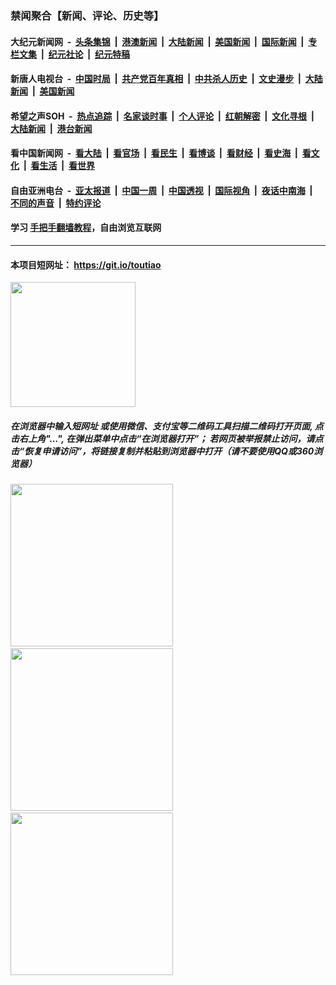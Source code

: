 ### 禁闻聚合【新闻、评论、历史等】

#### 大纪元新闻网 &nbsp;-&nbsp; [头条集锦](indexes/E头条集锦.md?t=02140122) &nbsp;|&nbsp; [港澳新闻](indexes/E港澳新闻.md?t=02140122)  &nbsp;|&nbsp; [大陆新闻](indexes/E大陆新闻.md?t=02140122) &nbsp;|&nbsp; [美国新闻](indexes/E美国新闻.md?t=02140122) &nbsp;|&nbsp; [国际新闻](indexes/E国际新闻.md?t=02140122) &nbsp;|&nbsp; [专栏文集](indexes/E专栏文集.md?t=02140122) &nbsp;|&nbsp; [纪元社论](indexes/E纪元社论.md?t=02140122) &nbsp;|&nbsp; [纪元特稿](indexes/E纪元特稿.md?t=02140122) 

#### 新唐人电视台 &nbsp;-&nbsp; [中国时局](indexes/N中国时局.md?t=02140122) &nbsp;|&nbsp; [共产党百年真相](indexes/N共产党百年真相.md?t=02140122) &nbsp;|&nbsp; [中共杀人历史](indexes/N中共杀人历史.md?t=02140122) &nbsp;|&nbsp; [文史漫步](indexes/N文史漫步.md?t=02140122) &nbsp;|&nbsp; [大陆新闻](indexes/N大陆新闻.md?t=02140122) &nbsp;|&nbsp; [美国新闻](indexes/N美国新闻.md?t=02140122)

#### 希望之声SOH &nbsp;-&nbsp; [热点追踪](indexes/H热点追踪.md?t=02140122) &nbsp;|&nbsp; [名家谈时事](indexes/H名家谈时事.md?t=02140122) &nbsp;|&nbsp; [个人评论](indexes/H个人评论.md?t=02140122)  &nbsp;|&nbsp; [红朝解密](indexes/H红朝解密.md?t=02140122) &nbsp;|&nbsp; [文化寻根](indexes/H文化寻根.md?t=02140122) &nbsp;|&nbsp; [大陆新闻](indexes/H大陆新闻.md?t=02140122) &nbsp;|&nbsp; [港台新闻](indexes/H港台新闻.md?t=02140122)

#### 看中国新闻网 &nbsp;-&nbsp; [看大陆](indexes/S看大陆.md?t=02140122) &nbsp;|&nbsp; [看官场](indexes/S看官场.md?t=02140122) &nbsp;|&nbsp; [看民生](indexes/S看民生.md?t=02140122)  &nbsp;|&nbsp; [看博谈](indexes/S看博谈.md?t=02140122) &nbsp;|&nbsp; [看财经](indexes/S看财经.md?t=02140122) &nbsp;|&nbsp; [看史海](indexes/S看史海.md?t=02140122) &nbsp;|&nbsp; [看文化](indexes/S看文化.md?t=02140122) &nbsp;|&nbsp; [看生活](indexes/S看生活.md?t=02140122) &nbsp;|&nbsp; [看世界](indexes/S看世界.md?t=02140122)

#### 自由亚洲电台 &nbsp;-&nbsp; [亚太报道](indexes/R亚太报道.md?t=02140122) &nbsp;|&nbsp; [中国一周](indexes/R中国一周.md?t=02140122) &nbsp;|&nbsp; [中国透视](indexes/R中国透视.md?t=02140122)  &nbsp;|&nbsp; [国际视角](indexes/R国际视角.md?t=02140122) &nbsp;|&nbsp; [夜话中南海](indexes/R夜话中南海.md?t=02140122) &nbsp;|&nbsp; [不同的声音](indexes/R不同的声音.md?t=02140122) &nbsp;|&nbsp; [特约评论](indexes/R特约评论.md?t=02140122)

#### 学习 [手把手翻墙教程](https://github.com/gfw-breaker/guides/wiki)，自由浏览互联网

----

#### 本项目短网址： https://git.io/toutiao
<img src="https://raw.githubusercontent.com/gfw-breaker/banned-news/master/scripts/img/qr.png" width="200px"/>  

##### 在浏览器中输入短网址 或使用微信、支付宝等二维码工具扫描二维码打开页面, 点击右上角"...", 在弹出菜单中点击“在浏览器打开”； 若网页被举报禁止访问，请点击“恢复申请访问”，将链接复制并粘贴到浏览器中打开（请不要使用QQ或360浏览器）

<img src="https://raw.githubusercontent.com/gfw-breaker/banned-news/master/scripts/img/1.png" width="260px"/> &nbsp; <img src="https://raw.githubusercontent.com/gfw-breaker/banned-news/master/scripts/img/2.png" width="260px"/> &nbsp; <img src="https://raw.githubusercontent.com/gfw-breaker/banned-news/master/scripts/img/3.png" width="260px"/>

